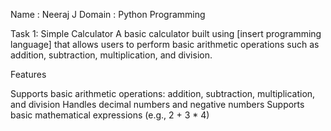 Name : Neeraj J
Domain : Python Programming

Task 1: Simple Calculator
A basic calculator built using [insert programming language] that allows users to perform basic arithmetic operations such as addition, subtraction, multiplication, and division.

Features

Supports basic arithmetic operations: addition, subtraction, multiplication, and division
Handles decimal numbers and negative numbers
Supports basic mathematical expressions (e.g., 2 + 3 * 4)
